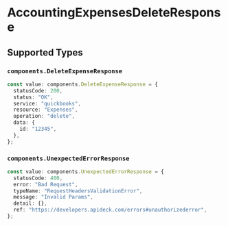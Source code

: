 # AccountingExpensesDeleteResponse


## Supported Types

### `components.DeleteExpenseResponse`

```typescript
const value: components.DeleteExpenseResponse = {
  statusCode: 200,
  status: "OK",
  service: "quickbooks",
  resource: "Expenses",
  operation: "delete",
  data: {
    id: "12345",
  },
};
```

### `components.UnexpectedErrorResponse`

```typescript
const value: components.UnexpectedErrorResponse = {
  statusCode: 400,
  error: "Bad Request",
  typeName: "RequestHeadersValidationError",
  message: "Invalid Params",
  detail: {},
  ref: "https://developers.apideck.com/errors#unauthorizederror",
};
```

